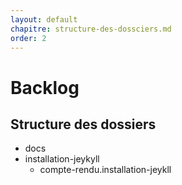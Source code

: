 ```yaml
---
layout: default
chapitre: structure-des-dossciers.md
order: 2
---
```



# Backlog

<!-- new slide -->

## Structure des dossiers

- docs 
 - installation-jeykyll
    - compte-rendu.installation-jeykll

<!-- new slide -->
